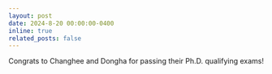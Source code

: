 ```yaml
---
layout: post
date: 2024-8-20 00:00:00-0400
inline: true
related_posts: false
---
```


Congrats to Changhee and Dongha for passing their Ph.D. qualifying exams!

